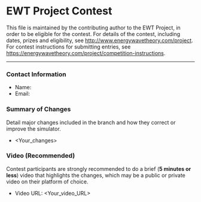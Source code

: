 # EWT Project Contest

This file is maintained by the contributing author to the EWT Project, in order to be eligible for the contest. For details of the contest, including dates, prizes and eligibility, see http://www.energywavetheory.com/project. For contest instructions for submitting entries, see https://energywavetheory.com/project/competition-instructions.

** *
### Contact Information
* Name: <Your name>
* Email: <Your email address>


### Summary of Changes
Detail major changes included in the branch and how they correct or improve the simulator.
* <Your_changes>


### Video (Recommended)
Contest participants are strongly recommended to do a brief (**5 minutes or less**) video that highlights the changes, which may be a public or private video on their platform of choice.
* Video URL: <Your_video_URL>

